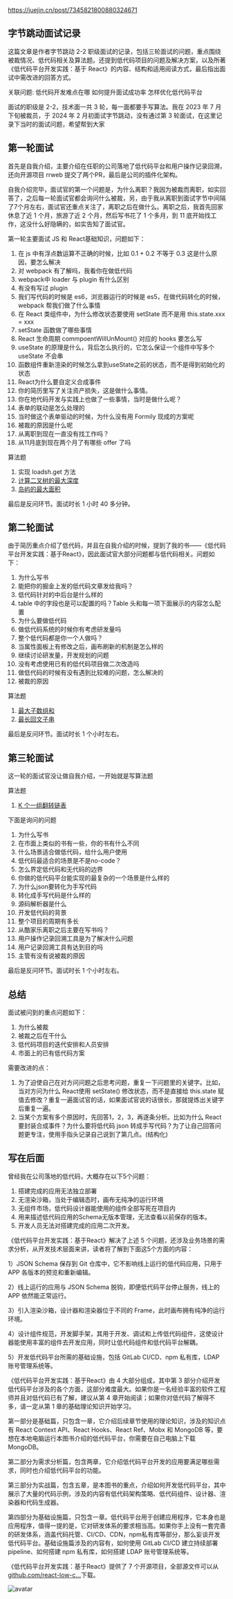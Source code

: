 https://juejin.cn/post/7345821800880324671
## 字节跳动面试记录

这篇文章是作者字节跳动 2-2 职级面试的记录，包括三轮面试的问题，重点围绕被裁情况、低代码相关及算法题。还提到低代码项目的问题及解决方案，以及所著《低代码平台开发实践：基于 React》的内容、结构和适用阅读方式，最后指出面试中需改进的回答方式。

关联问题: 低代码开发难点在哪 如何提升面试成功率 怎样优化低代码平台

面试的职级是 2-2，技术面一共 3 轮，每一面都要手写算法。我在 2023 年 7 月下旬被裁员，于 2024 年 2 月初面试字节跳动，没有通过第 3 轮面试，在这里记录下当时的面试问题，希望帮到大家

## 第一轮面试

首先是自我介绍，主要介绍在任职的公司落地了低代码平台和用户操作记录回溯，还向开源项目 rrweb 提交了两个PR，最后是公司的插件化架构。

自我介绍完毕，面试官的第一个问题是，为什么离职？我因为被裁而离职，如实回答了，之后每一轮面试官都会询问什么被裁，另，由于我从离职到面试字节中间隔了7个月左右，面试官还重点关注了，离职之后在做什么。离职之后，我首先回家休息了近 1 个月，旅游了近 2 个月，然后写书花了 1 个多月，到 11 底开始找工作，这没什么好隐瞒的，如实告知了面试官。

第一轮主要面试 JS 和 React基础知识，问题如下：

1. 在 js 中有浮点数运算不正确的时候，比如 0.1 + 0.2 不等于 0.3 这是什么原因，要怎么解决
2. 对 webpack 有了解吗，我看你在做低代码
3. webpack中 loader 与 plugin 有什么区别
4. 有没有写过 plugin
5. 我们写代码的时候是 es6，浏览器运行的时候是 es5，在做代码转化的时候，webpack 帮我们做了什么事情
6. 在 React 类组件中，为什么修改状态要使用 setState 而不是用 this.state.xxx = xxx
7. setState 函数做了哪些事情
8. React 生命周期 commpoentWillUnMount() 对应的 hooks 要怎么写
9. useState 的原理是什么，背后怎么执行的，它怎么保证一个组件中写多个 useState 不会串
10. 函数组件重新渲染的时候怎么拿到useState之前的状态，而不是得到初始化的状态
11. React为什么要自定义合成事件
12. 你的简历里写了关注资产损失，这是做什么事情。
13. 你在地代码开发与实践上也做了一些事情，当时是做什么呢？
14. 表单的联动是怎么处理的
15. 当时做这个表单驱动的时候，为什么没有用 Formily 现成的方案呢
16. 被裁的原因是什么呢
17. 从离职到现在一直没有找工作吗？
18. 从11月底到现在两个月了有哪些 offer 了吗

算法题

1. 实现 loadsh.get 方法
2. [计算二叉树的最大深度](https://link.juejin.cn/?target=https%3A%2F%2Fleetcode.cn%2Fproblems%2Fmaximum-depth-of-binary-tree%2Fdescription%2F "https://leetcode.cn/problems/maximum-depth-of-binary-tree/description/")
3. [岛屿的最大面积](https://link.juejin.cn/?target=https%3A%2F%2Fleetcode.cn%2Fproblems%2FZL6zAn%2F "https://leetcode.cn/problems/ZL6zAn/")

最后是反问环节。面试时长 1 小时 40 多分钟。

## 第二轮面试

由于简历重点介绍了低代码，并且在自我介绍的时候，提到了我的书——《低代码平台开发实践：基于React》，因此面试官大部分问题都与低代码相关。问题如下：

1. 为什么写书
2. 能把你的掘金上发的低代码文章发给我吗？
3. 低代码针对的中后台是什么样的
4. table 中的字段也是可以配置的吗？Table 头和每一项下面展示的内容怎么配置
5. 为什么要做低代码
6. 做低代码系统的时候你有考虑研发量吗
7. 整个低代码都是你一个人做吗？
8. 当属性面板上有修改之后，画布刷新的机制是怎么样的
9. 继续讨论研发量，开发规划的问题
10. 没有考虑使用已有的低代码项目做二次改造吗
11. 做低代码的时候有没有遇到比较难的问题，怎么解决的
12. 被裁的原因

算法题

1. [最大子数组和](https://link.juejin.cn/?target=https%3A%2F%2Fleetcode.cn%2Fproblems%2Fmaximum-subarray%2F "https://leetcode.cn/problems/maximum-subarray/")
2. [最长回文子串](https://link.juejin.cn/?target=https%3A%2F%2Fleetcode.cn%2Fproblems%2Flongest-palindromic-substring%2Fdescription%2F%3FenvType%3Dstudy-plan-v2%26envId%3Dtop-interview-150 "https://leetcode.cn/problems/longest-palindromic-substring/description/?envType=study-plan-v2&envId=top-interview-150")

最后是反问环节。面试时长 1 个小时左右。

## 第三轮面试

这一轮的面试官没让做自我介绍，一开始就是写算法题

算法题

1. [K 个一组翻转链表](https://link.juejin.cn/?target=https%3A%2F%2Fleetcode.cn%2Fproblems%2Freverse-nodes-in-k-group%2F "https://leetcode.cn/problems/reverse-nodes-in-k-group/")

下面是询问的问题

1. 为什么写书
2. 在市面上类似的书有一些，你的书有什么不同
3. 什么场景适合做低代码，给什么用户使用
4. 低代码最适合的场景是不是no-code？
5. 怎么界定低代码和无代码的边界
6. 你做的低代码平台能实现的最复杂的一个场景是什么样的
7. 为什么json要转化为手写代码
8. 转化成手写代码是什么样的
9. 源码解析器是什么
10. 开发低代码的背景
11. 整个项目的周期有多长
12. 从酷家乐离职之后主要在写书吗？
13. 用户操作记录回溯工具是为了解决什么问题
14. 用户记录回溯工具有达到目的吗
15. 主管有没有说被裁的原因

最后是反问环节。面试时长 1 个小时左右。

## 总结

面试被问到的重点问题如下：

1. 为什么被裁
2. 被裁之后在干什么
3. 低代码项目的迭代安排和人员安排
4. 市面上的已有低代码方案

需要改进的点：

1. 为了迫使自己在对方问问题之后思考问题，重复一下问题里的关键字。比如，当对方问为什么 React使用 setState() 修改状态，而不是直接给 this.state 赋值去修改？重复一遍面试官的话，如果面试官说的话很长，那就提炼出关键字后重复一遍。
2. 当某个方案有多个原因时，先回答1，2，3，再逐条分析。比如为什么 React 要封装合成事件？为什么要将低代码 json 转成手写代码？为了让自己回答问题更专注，使用手指头记录自己说到了第几点。(结构化)

## 写在后面

曾经我在公司落地的低代码，大概存在以下5个问题：

1. 搭建完成的应用无法独立部署
2. 无渲染沙箱，当处于编辑态时，画布无纯净的运行环境
3. 无组件市场，低代码设计器能使用的组件全部写死在项目内
4. 用来描述低代码应用的Schema无版本管理，无法查看以前保存的版本。
5. 开发人员无法对搭建完成的应用二次开发。

《低代码平台开发实践：基于React》解决了上述 5 个问题，还涉及业务场景的需求分析，从开发技术层面来讲，读者将了解到下面这5个方面的内容：

1）JSON Schema 保存到 Git 仓库中，它不影响线上运行的低代码应用，只用于 APP 各版本的预览和重新编辑。

2）线上运行的应用与 JSON Schema 脱钩，即便低代码平台停止服务，线上的 APP 依然能正常运行。

3）引入渲染沙箱，设计器和渲染器位于不同的 Frame，此时画布拥有纯净的运行环境。

4）设计组件规范，开发脚手架，其用于开发、调试和上传低代码组件，这使设计器能使用丰富的组件去开发应用，同时让低代码组件和低代码平台解耦。

5）开发低代码平台所需的基础设施，包括 GitLab CI/CD、npm 私有库，LDAP 账号管理系统等。

《低代码平台开发实践：基于React》由 4 大部分组成，其中第 3 部分介绍开发低代码平台涉及的各个方面，这部分难度最大。如果你是一名经验丰富的软件工程师并且对低代码已有了解，建议从第 4 章开始阅读；如果你对低代码了解得不多，请一定从第 1 章的基础理论知识开始学习。

第一部分是基础篇，只包含一章，它介绍后续章节使用的理论知识，涉及的知识点有 React Context API、React Hooks、React Ref、Mobx 和 MongoDB 等，要想在本地电脑运行本图书介绍的低代码平台，你需要在自己电脑上下载 MongoDB。

第二部分为需求分析篇，包含两章，它介绍低代码平台开发的应用要满足哪些需求，同时也介绍低代码平台的功能。

第三部分为实战篇，包含五章，是本图书的重点，介绍如何开发低代码平台，其中展示了大量的代码示例，涉及的内容有低代码架构策略、低代码组件、设计器、渲染器和代码生成器。

第四部分为基础设施篇，只包含一章。低代码平台用于创建应用程序，它本身也是应用程序，值得一提的是，它对研发体系的要求相当高。如果你手上没有一套完善的研发体系，涵盖代码托管、CI/CD、CDN，npm私有库等部分，那么妄谈开发低代码平台。基础设施篇涉及的内容有，如何使用 GitLab CI/CD 建立持续部署 pipeline、如何搭建 npm 私有库，如何搭建 LDAP 账号管理系统等。

《低代码平台开发实践：基于React》提供了 7 个开源项目，全部源文件可以从[github.com/react-low-c…](https://link.juejin.cn/?target=https%3A%2F%2Fgithub.com%2Freact-low-code "https://github.com/react-low-code")下载。

![avatar](https://p6-passport.byteacctimg.com/img/user-avatar/ad089cb4989f2babb031e9f0d8b1fe21~70x70.awebp)